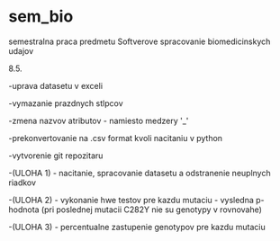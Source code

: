 # sem_bio
semestralna praca predmetu Softverove spracovanie biomedicinskych udajov

8.5.

-uprava datasetu v exceli

-vymazanie prazdnych stlpcov

-zmena nazvov atributov - namiesto medzery '_'

-prekonvertovanie na .csv format kvoli nacitaniu v python

-vytvorenie git repozitaru

-(ULOHA 1) - nacitanie, spracovanie datasetu a odstranenie neuplnych riadkov

-(ULOHA 2) - vykonanie hwe testov pre kazdu mutaciu - vysledna p-hodnota (pri poslednej mutacii C282Y nie su genotypy v rovnovahe)

-(ULOHA 3) - percentualne zastupenie genotypov pre kazdu mutaciu
